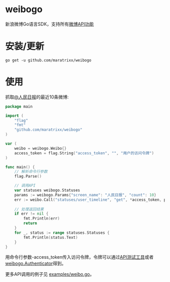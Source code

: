 weibogo
====

新浪微博Go语言SDK，支持所有<a href="http://open.weibo.com/wiki/微博API">微博API功能</a>

# 安装/更新

```
go get -u github.com/maratrixx/weibogo
```

# 使用

抓取<a href="http://weibo.com/rmrb">@人民日报</a>的最近10条微博:

```go
package main

import (
	"flag"
	"fmt"
	"github.com/maratrixx/weibogo"
)

var (
	weibo = weibogo.Weibo{}
	access_token = flag.String("access_token", "", "用户的访问令牌")
)

func main() {
	// 解析命令行参数
	flag.Parse()

	// 调用API
	var statuses weibogo.Statuses
	params := weibogo.Params{"screen_name": "人民日报", "count": 10}
	err := weibo.Call("statuses/user_timeline", "get", *access_token, params, &statuses)
	
	// 处理返回结果
	if err != nil {
		fmt.Println(err)
		return
	}
	for _, status := range statuses.Statuses {
		fmt.Println(status.Text)
	}
}
```

用命令行参数-access_token传入访问令牌，令牌可以通过<a href="http://open.weibo.com/tools/console">API测试工具</a>或者<a href="https://github.com/maratrixx/weibogo/blob/master/examples/auth.go">weibogo.Authenticator</a>得到。

更多API调用的例子见 <a href="https://github.com/maratrixx/weibogo/blob/master/examples/weibo.go">examples/weibo.go</a>。
